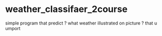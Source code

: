 # weather_classifaer_2course
simple program that  predict ? what weather  illustrated on picture ? that u umport
